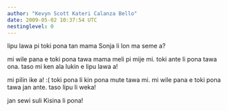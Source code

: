 ```yaml
---
author: "Kevyn Scott Kateri Calanza Bello"
date: 2009-05-02 10:37:54 UTC
nestinglevel: 0
---
```

lipu lawa pi toki pona tan mama Sonja li lon ma seme a?  
  
mi wile pana e toki pona tawa mama meli pi mije mi. toki ante li pona tawa ona. taso mi ken ala lukin e lipu lawa a!  
  
mi pilin ike a! :( toki pona li kin pona mute tawa mi. mi wile pana e toki pona tawa jan ante. taso lipu li weka!  
  
  
  
jan sewi suli Kisina li pona!